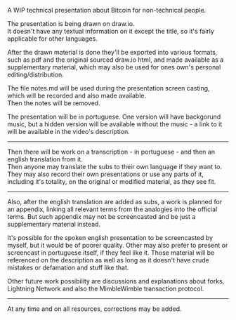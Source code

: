 A WIP technical presentation about Bitcoin for non-technical people.

The presentation is being drawn on draw.io.  
It doesn't have any textual information on it except the title, so it's fairly applicable for other languages.

After the drawn material is done they'll be exported into various formats,
such as pdf and the original sourced draw.io html, and made available as a supplementary material,
which may also be used for ones own's personal editing/distribution.

The file notes.md will be used during the presentation screen casting,
which will be recorded and also made available.  
Then the notes will be removed.

The presentation will be in portuguese. One version will have backgorund music, but a hidden version will be available without the music - a link to it will be available in the video's description.

---

Then there will be work on a transcription - in portuguese - and then an english translation from it.  
Then anyone may translate the subs to their own language if they want to.
They may also record their own presentations or use any parts of it, including it's totality, on the original or modified material, as they see fit.

---

Also, after the english translation are added as subs, a work is planned for an appendix,
linking all relevant terms from the analogies into the official terms.
But such appendix may not be screencasted and be just a supplementary material instead.

It's possible for the spoken english presentation to be screencasted by myself, but it would be of poorer quality. Other may also prefer to present or screencast in portuguese itself, if they feel like it.
Those material will be referenced on the description as well as long as it doesn't have crude mistakes or defamation and stuff like that.

Other future work possibility are discussions and explanations about forks, Lightning Network and also the MimbleWimble transaction protocol.

---


At any time and on all resources, corrections may be added.



